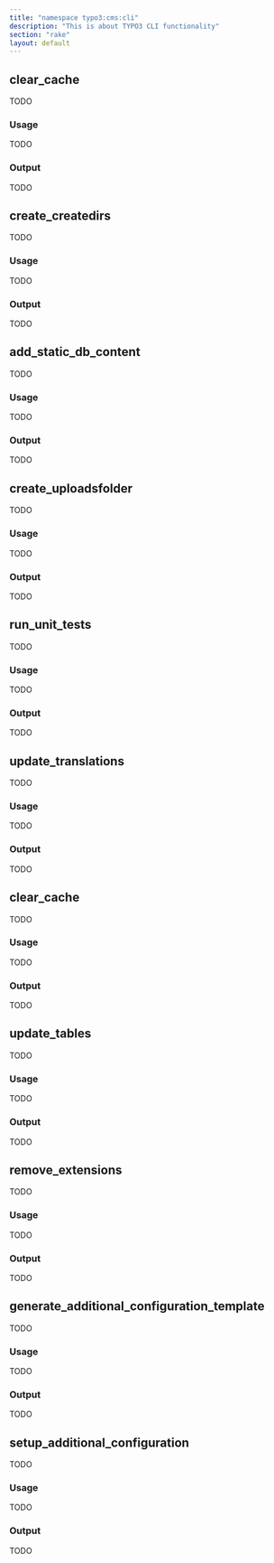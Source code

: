 ```yaml
---
title: "namespace typo3:cms:cli"
description: "This is about TYPO3 CLI functionality"
section: "rake"
layout: default
---
```


## clear\_cache

TODO

### Usage

TODO

### Output

TODO


## create\_createdirs

TODO

### Usage

TODO

### Output

TODO

## add\_static\_db\_content

TODO

### Usage

TODO

### Output

TODO


## create\_uploadsfolder

TODO

### Usage

TODO

### Output

TODO


## run\_unit\_tests

TODO

### Usage

TODO

### Output

TODO


## update\_translations

TODO

### Usage

TODO

### Output

TODO


## clear\_cache

TODO

### Usage

TODO

### Output

TODO


## update\_tables

TODO

### Usage

TODO

### Output

TODO

## remove\_extensions

TODO

### Usage

TODO

### Output

TODO

## generate\_additional\_configuration\_template

TODO

### Usage

TODO

### Output

TODO

## setup\_additional\_configuration

TODO

### Usage

TODO

### Output

TODO
